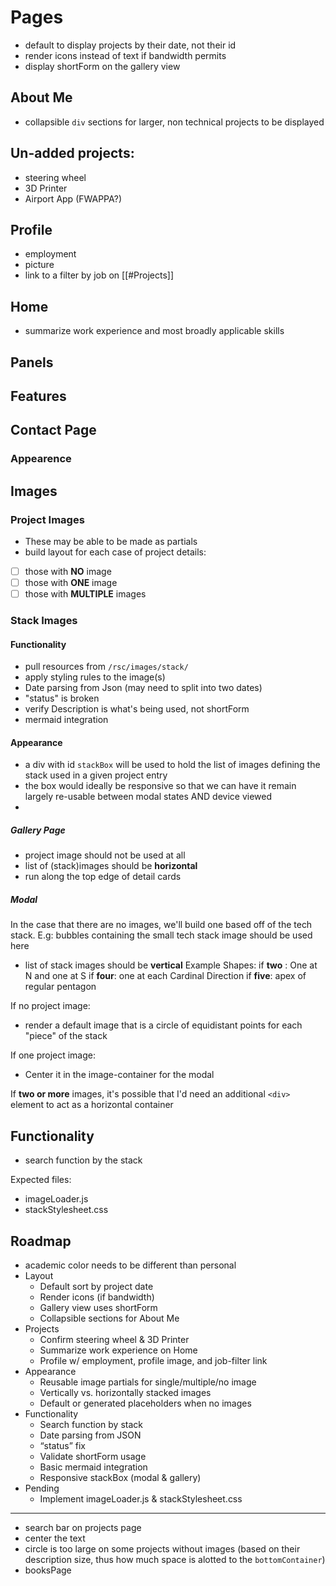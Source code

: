 # Pages
- default to display projects by their date, not their id
- render icons instead of text if bandwidth permits
- display shortForm on the gallery view

## About Me
- collapsible `div` sections for larger, non technical projects to be displayed

## Un-added projects:
- steering wheel
- 3D Printer
- Airport App (FWAPPA?)
## Profile
- employment
- picture
- link to a filter by job on [[#Projects]]

## Home

- summarize work experience and most broadly applicable skills

## Panels

## Features 

## Contact Page

### Appearence 
## Images

### Project Images
- These may be able to be made as partials 
- build layout for each case of project details: 
- [ ] those with **NO** image
- [ ] those with **ONE** image
- [ ] those with **MULTIPLE** images

### Stack Images
#### Functionality

- pull resources from `/rsc/images/stack/`
- apply styling rules to the image(s) 
- Date parsing from Json (may need to split into two dates)
- "status" is broken
- verify Description is what's being used, not shortForm
- mermaid integration

#### Appearance 

- a div with id `stackBox` will be used to hold the list of images defining the stack used in a given project entry
- the box would ideally be responsive so that we can have it remain largely re-usable between modal states AND device viewed
- 
##### Gallery Page
- project image should not be used at all
- list of (stack)images should be **horizontal**
- run along the top edge of detail cards

##### Modal

In the case that there are no images, we'll build one based off of the tech stack.  E.g:
bubbles containing the small tech stack image should be used here
- list of stack images should be **vertical**
Example Shapes:
if **two** : One at N and one at S
if **four**: one at each Cardinal Direction
if **five**: apex of regular pentagon 

If no project image:
- render a default image that is a circle of equidistant points for each "piece" of the stack

If one project image: 
- Center it in the image-container for the modal

If **two or more** images, it's possible that I'd need an additional `<div>` element to act as a horizontal container

## Functionality
- search function by the stack

Expected files:

- imageLoader.js
- stackStylesheet.css

## Roadmap
- academic color needs to be different than personal
- Layout
  - Default sort by project date
  - Render icons (if bandwidth)
  - Gallery view uses shortForm
  - Collapsible sections for About Me
- Projects
  - Confirm steering wheel & 3D Printer
  - Summarize work experience on Home
  - Profile w/ employment, profile image, and job-filter link
- Appearance
  - Reusable image partials for single/multiple/no image
  - Vertically vs. horizontally stacked images
  - Default or generated placeholders when no images
- Functionality
  - Search function by stack
  - Date parsing from JSON
  - “status” fix
  - Validate shortForm usage
  - Basic mermaid integration
  - Responsive stackBox (modal & gallery)
- Pending
  - Implement imageLoader.js & stackStylesheet.css


----
- search bar on projects page
- center the text 
- circle is too large on some projects without images (based on their description size, thus how much space is alotted to the `bottomContainer`)
- booksPage